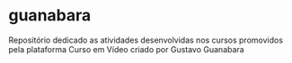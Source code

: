 # guanabara
Repositório dedicado as atividades desenvolvidas nos cursos promovidos pela plataforma Curso em Vídeo criado por Gustavo Guanabara
